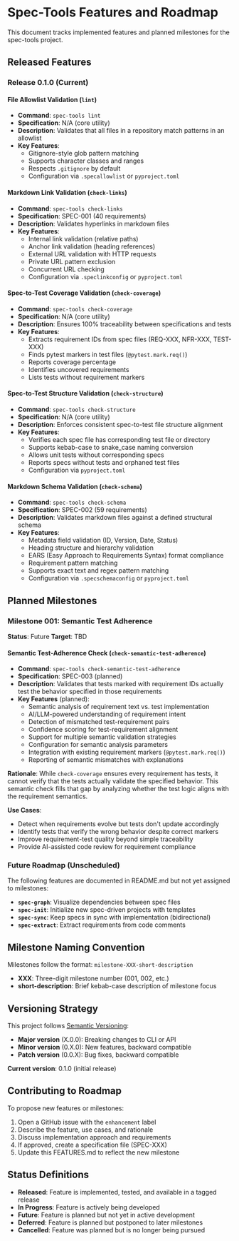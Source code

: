 # Spec-Tools Features and Roadmap

This document tracks implemented features and planned milestones for the spec-tools project.

## Released Features

### Release 0.1.0 (Current)

#### File Allowlist Validation (`lint`)
- **Command**: `spec-tools lint`
- **Specification**: N/A (core utility)
- **Description**: Validates that all files in a repository match patterns in an allowlist
- **Key Features**:
  - Gitignore-style glob pattern matching
  - Supports character classes and ranges
  - Respects `.gitignore` by default
  - Configuration via `.specallowlist` or `pyproject.toml`

#### Markdown Link Validation (`check-links`)
- **Command**: `spec-tools check-links`
- **Specification**: SPEC-001 (40 requirements)
- **Description**: Validates hyperlinks in markdown files
- **Key Features**:
  - Internal link validation (relative paths)
  - Anchor link validation (heading references)
  - External URL validation with HTTP requests
  - Private URL pattern exclusion
  - Concurrent URL checking
  - Configuration via `.speclinkconfig` or `pyproject.toml`

#### Spec-to-Test Coverage Validation (`check-coverage`)
- **Command**: `spec-tools check-coverage`
- **Specification**: N/A (core utility)
- **Description**: Ensures 100% traceability between specifications and tests
- **Key Features**:
  - Extracts requirement IDs from spec files (REQ-XXX, NFR-XXX, TEST-XXX)
  - Finds pytest markers in test files (`@pytest.mark.req()`)
  - Reports coverage percentage
  - Identifies uncovered requirements
  - Lists tests without requirement markers

#### Spec-to-Test Structure Validation (`check-structure`)
- **Command**: `spec-tools check-structure`
- **Specification**: N/A (core utility)
- **Description**: Enforces consistent spec-to-test file structure alignment
- **Key Features**:
  - Verifies each spec file has corresponding test file or directory
  - Supports kebab-case to snake_case naming conversion
  - Allows unit tests without corresponding specs
  - Reports specs without tests and orphaned test files
  - Configuration via `pyproject.toml`

#### Markdown Schema Validation (`check-schema`)
- **Command**: `spec-tools check-schema`
- **Specification**: SPEC-002 (59 requirements)
- **Description**: Validates markdown files against a defined structural schema
- **Key Features**:
  - Metadata field validation (ID, Version, Date, Status)
  - Heading structure and hierarchy validation
  - EARS (Easy Approach to Requirements Syntax) format compliance
  - Requirement pattern matching
  - Supports exact text and regex pattern matching
  - Configuration via `.specschemaconfig` or `pyproject.toml`

## Planned Milestones

### Milestone 001: Semantic Test Adherence

**Status**: Future
**Target**: TBD

#### Semantic Test-Adherence Check (`check-semantic-test-adherence`)
- **Command**: `spec-tools check-semantic-test-adherence`
- **Specification**: SPEC-003 (planned)
- **Description**: Validates that tests marked with requirement IDs actually test the behavior specified in those requirements
- **Key Features** (planned):
  - Semantic analysis of requirement text vs. test implementation
  - AI/LLM-powered understanding of requirement intent
  - Detection of mismatched test-requirement pairs
  - Confidence scoring for test-requirement alignment
  - Support for multiple semantic validation strategies
  - Configuration for semantic analysis parameters
  - Integration with existing requirement markers (`@pytest.mark.req()`)
  - Reporting of semantic mismatches with explanations

**Rationale**: While `check-coverage` ensures every requirement has tests, it cannot verify that the tests actually validate the specified behavior. This semantic check fills that gap by analyzing whether the test logic aligns with the requirement semantics.

**Use Cases**:
- Detect when requirements evolve but tests don't update accordingly
- Identify tests that verify the wrong behavior despite correct markers
- Improve requirement-test quality beyond simple traceability
- Provide AI-assisted code review for requirement compliance

### Future Roadmap (Unscheduled)

The following features are documented in README.md but not yet assigned to milestones:

- **`spec-graph`**: Visualize dependencies between spec files
- **`spec-init`**: Initialize new spec-driven projects with templates
- **`spec-sync`**: Keep specs in sync with implementation (bidirectional)
- **`spec-extract`**: Extract requirements from code comments

## Milestone Naming Convention

Milestones follow the format: `milestone-XXX-short-description`

- **XXX**: Three-digit milestone number (001, 002, etc.)
- **short-description**: Brief kebab-case description of milestone focus

## Versioning Strategy

This project follows [Semantic Versioning](https://semver.org/):

- **Major version** (X.0.0): Breaking changes to CLI or API
- **Minor version** (0.X.0): New features, backward compatible
- **Patch version** (0.0.X): Bug fixes, backward compatible

**Current version**: 0.1.0 (initial release)

## Contributing to Roadmap

To propose new features or milestones:

1. Open a GitHub issue with the `enhancement` label
2. Describe the feature, use cases, and rationale
3. Discuss implementation approach and requirements
4. If approved, create a specification file (SPEC-XXX)
5. Update this FEATURES.md to reflect the new milestone

## Status Definitions

- **Released**: Feature is implemented, tested, and available in a tagged release
- **In Progress**: Feature is actively being developed
- **Future**: Feature is planned but not yet in active development
- **Deferred**: Feature is planned but postponed to later milestones
- **Cancelled**: Feature was planned but is no longer being pursued
